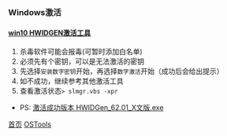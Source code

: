 ### Windows激活

#### [win10 HWIDGEN激活工具](http://www.win7w.com/win10jihuo/13306.html)  
1. 杀毒软件可能会报毒(可暂时添加白名单)
2. 必须先有个密钥，可以是无法激活的密钥
3. 先选择`安装数字密钥`开始，再选择`数字激活`开始（成功后会给出提示）
4. 如不成功，继续参考其他激活工具
5. 查看激活状态`> slmgr.vbs -xpr`

* PS: [激活成功版本 HWIDGen_62.01_X文版.exe](https://www.lanzous.com/b394531/)


[首页](../../README.md)  [OSTools](osTools.md)
